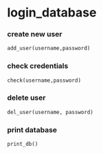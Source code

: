 # login_database

### create new user

```python
add_user(username,password)
```

### check credentials
```python
check(username,password)
```


### delete user
```python
del_user(username, password)
```

### print database
```python
print_db()
```
